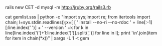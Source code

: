 rails new CET -d mysql -m http://jruby.org/rails3.rb

cat gemlist.sss | python -c "import sys;import re; from itertools import chain; l=sys.stdin.readlines();x=[ [ ' install --no-ri --no-rdoc ' + line[:-1][:line.index(' ')] + ' --version ' +k for k in line[line.index('(')+1:line.index(')')].split(',')]   for line in l]; print '\n'.join(item for item in chain(*x))" | xargs -L 1 -t gem
